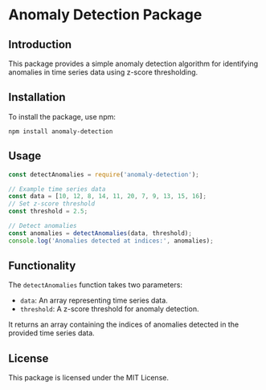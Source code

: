 # Anomaly Detection Package

## Introduction

This package provides a simple anomaly detection algorithm for identifying anomalies in time series data using z-score thresholding.

## Installation

To install the package, use npm:

```
npm install anomaly-detection
```

## Usage

```javascript
const detectAnomalies = require('anomaly-detection');

// Example time series data
const data = [10, 12, 8, 14, 11, 20, 7, 9, 13, 15, 16];
// Set z-score threshold
const threshold = 2.5;

// Detect anomalies
const anomalies = detectAnomalies(data, threshold);
console.log('Anomalies detected at indices:', anomalies);
```

## Functionality

The `detectAnomalies` function takes two parameters:
- `data`: An array representing time series data.
- `threshold`: A z-score threshold for anomaly detection.

It returns an array containing the indices of anomalies detected in the provided time series data.

## License

This package is licensed under the MIT License.
